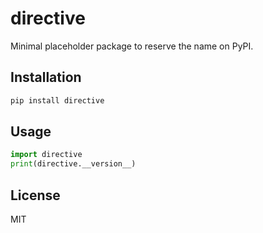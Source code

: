 # directive

Minimal placeholder package to reserve the name on PyPI.

## Installation

```bash
pip install directive
```

## Usage

```python
import directive
print(directive.__version__)
```

## License

MIT
